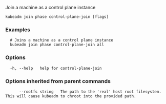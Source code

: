 
Join a machine as a control plane instance

```
kubeadm join phase control-plane-join [flags]
```

### Examples

```
  # Joins a machine as a control plane instance
  kubeadm join phase control-plane-join all
```

### Options

```
  -h, --help   help for control-plane-join
```

### Options inherited from parent commands

```
      --rootfs string   The path to the 'real' host root filesystem. This will cause kubeadm to chroot into the provided path.
```
